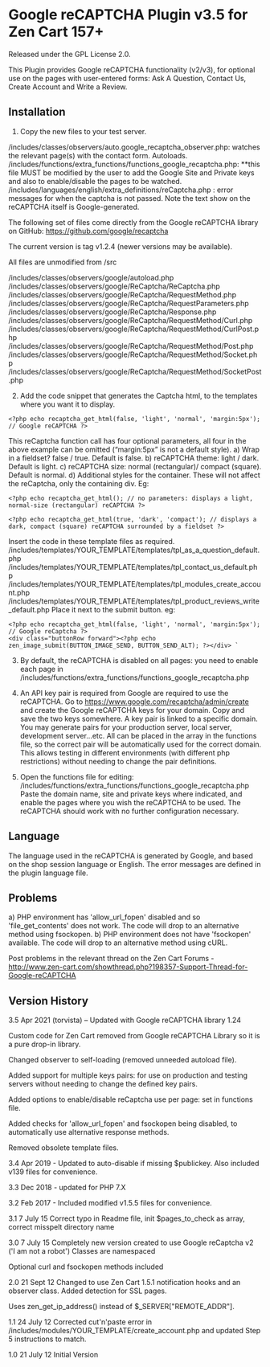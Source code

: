# Google reCAPTCHA Plugin v3.5 for Zen Cart 157+

Released under the GPL License 2.0.

This Plugin provides Google reCAPTCHA functionality (v2/v3), for optional use on the pages with user-entered forms: Ask A Question, Contact Us, Create Account and Write a Review.

## Installation

1. Copy the new files to your test server.

/includes/classes/observers/auto.google_recaptcha_observer.php: watches the relevant page(s) with the contact form. Autoloads.
/includes/functions/extra_functions/functions_google_recaptcha.php: **this file MUST be modified by the user to add the Google Site and Private keys and also to enable/disable the pages to be watched.
/includes/languages/english/extra_definitions/reCaptcha.php : error messages for when the captcha is not passed. Note the text show on the reCAPTCHA itself is Google-generated.

The following set of files come directly from the Google reCAPTCHA library on GitHub: https://github.com/google/recaptcha

The current version is tag v1.2.4 (newer versions may be available).

All files are unmodified from /src 

/includes/classes/observers/google/autoload.php
/includes/classes/observers/google/ReCaptcha/ReCaptcha.php
/includes/classes/observers/google/ReCaptcha/RequestMethod.php
/includes/classes/observers/google/ReCaptcha/RequestParameters.php
/includes/classes/observers/google/ReCaptcha/Response.php
/includes/classes/observers/google/ReCaptcha/RequestMethod/Curl.php
/includes/classes/observers/google/ReCaptcha/RequestMethod/CurlPost.php
/includes/classes/observers/google/ReCaptcha/RequestMethod/Post.php
/includes/classes/observers/google/ReCaptcha/RequestMethod/Socket.php
/includes/classes/observers/google/ReCaptcha/RequestMethod/SocketPost.php


2. Add the code snippet that generates the Captcha html, to the templates where you want it to display.
````
<?php echo recaptcha_get_html(false, 'light', 'normal', 'margin:5px'); // Google reCAPTCHA ?>
````
This reCaptcha function call has four optional parameters, all four in the above example can be omitted (“margin:5px” is not a default style).
a)	Wrap in a fieldset? false / true. Default is false.
b)	reCAPTCHA theme: light / dark. Default is light.
c)	reCAPTCHA size: normal (rectangular)/ compact (square). Default is normal.
d)	Additional styles for the container. These will not affect the reCaptcha, only the containing div.
Eg:
````
<?php echo recaptcha_get_html(); // no parameters: displays a light, normal-size (rectangular) reCAPTCHA ?>
````
````
<?php echo recaptcha_get_html(true, 'dark', 'compact'); // displays a dark, compact (square) reCAPTCHA surrounded by a fieldset ?>
````
Insert the code in these template files as required.
/includes/templates/YOUR_TEMPLATE/templates/tpl_as_a_question_default.php	
/includes/templates/YOUR_TEMPLATE/templates/tpl_contact_us_default.php
/includes/templates/YOUR_TEMPLATE/templates/tpl_modules_create_account.php
/includes/templates/YOUR_TEMPLATE/templates/tpl_product_reviews_write_default.php
Place it next to the submit button.
eg:
````</fieldset>
<?php echo recaptcha_get_html(false, 'light', 'normal', 'margin:5px'); // Google reCaptcha ?>
<div class="buttonRow forward"><?php echo zen_image_submit(BUTTON_IMAGE_SEND, BUTTON_SEND_ALT); ?></div> `
````
3. By default, the reCAPTCHA is disabled on all pages: you need to enable each page in
/includes/functions/extra_functions/functions_google_recaptcha.php

4. An API key pair is required from Google are required to use the reCAPTCHA.
Go to
https://www.google.com/recaptcha/admin/create 
and create the Google reCAPTCHA keys for your domain.
Copy and save the two keys somewhere.
A key pair is linked to a specific domain.
You may generate pairs for your production server, local server, development server…etc. All can be placed in the array in the functions file, so the correct pair will be automatically used for the correct domain. This allows testing in different environments (with different php restrictions) without needing to change the pair definitions.

5. Open the functions file for editing: 
/includes/functions/extra_functions/functions_google_recaptcha.php 
Paste the domain name, site and private keys where indicated, and enable the pages where you wish the reCAPTCHA to be used.
 The reCAPTCHA should work with no further configuration necessary.

## Language
The language used in the reCAPTCHA is generated by Google, and based on the shop session language or English.
The error messages are defined in the plugin language file.

## Problems
a)	PHP environment has 'allow_url_fopen' disabled and so 'file_get_contents' does not work. The code will drop to an alternative method using fsockopen.
b)	PHP environment does not have 'fsockopen' available. The code will drop to an alternative method using cURL.

Post problems in the relevant thread on the Zen Cart Forums - http://www.zen-cart.com/showthread.php?198357-Support-Thread-for-Google-reCAPTCHA 

## Version History
3.5 Apr 2021 (torvista) – Updated with Google reCAPTCHA library 1.24

Custom code for Zen Cart removed from Google reCAPTCHA Library so it is a pure drop-in library.

Changed observer to self-loading (removed unneeded autoload file).

Added support for multiple keys pairs: for use on production and testing servers without needing to change the defined key pairs.

Added options to enable/disable reCaptcha use per page: set in functions file.

Added checks for 'allow_url_fopen' and fsockopen being disabled, to automatically use alternative response methods.

Removed obsolete template files.


3.4 Apr 2019 - Updated to auto-disable if missing $publickey. Also included v139 files for convenience.

3.3 Dec 2018 - updated for PHP 7.X

3.2 Feb 2017 - Included modified v1.5.5 files for convenience.

3.1 7 July 15	Correct typo in Readme file, init $pages_to_check as array, correct misspelt directory name

3.0 7 July 15	Completely new version created to use Google reCaptcha v2 ('I am not a robot')
Classes are namespaced

Optional curl and fsockopen methods included

2.0	21 Sept 12	Changed to use Zen Cart 1.5.1 notification hooks and an observer class. 
Added detection for SSL pages.

Uses zen_get_ip_address() instead of $_SERVER["REMOTE_ADDR"]. 

1.1	24 July 12	Corrected cut'n'paste error in /includes/modules/YOUR_TEMPLATE/create_account.php and updated Step 5 instructions to match.

1.0	21 July 12	Initial Version
